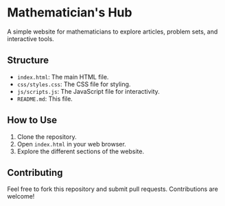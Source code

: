 # Mathematician's Hub

A simple website for mathematicians to explore articles, problem sets, and interactive tools.

## Structure

- `index.html`: The main HTML file.
- `css/styles.css`: The CSS file for styling.
- `js/scripts.js`: The JavaScript file for interactivity.
- `README.md`: This file.

## How to Use

1. Clone the repository.
2. Open `index.html` in your web browser.
3. Explore the different sections of the website.

## Contributing

Feel free to fork this repository and submit pull requests. Contributions are welcome!
